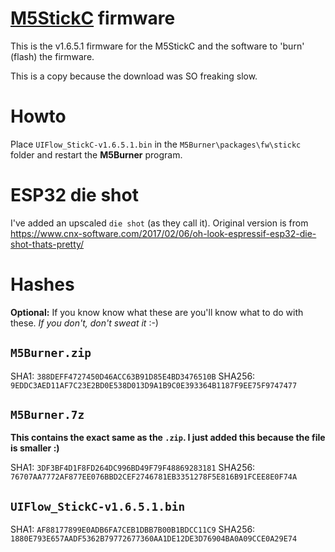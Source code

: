 # [M5StickC](https://m5stack.com/products/stick-c) firmware

This is the v1.6.5.1 firmware for the M5StickC and the software to 'burn' (flash) the firmware.

This is a copy because the download was SO freaking slow.

# Howto

Place `UIFlow_StickC-v1.6.5.1.bin` in the `M5Burner\packages\fw\stickc` folder and restart the **M5Burner** program.

# ESP32 die shot

I've added an upscaled `die shot` (as they call it). Original version is from https://www.cnx-software.com/2017/02/06/oh-look-espressif-esp32-die-shot-thats-pretty/

# Hashes

**Optional:** If you know know what these are you'll know what to do with these. _If you don't, don't sweat it_ :-)

## `M5Burner.zip`

SHA1: `388DEFF4727450D46ACC63B91D85E4BD3476510B` SHA256: `9EDDC3AED11AF7C23E2BD0E538D013D9A1B9C0E393364B1187F9EE75F9747477`

## `M5Burner.7z`

**This contains the exact same as the `.zip`. I just added this because the file is smaller :)**

SHA1: `3DF3BF4D1F8FD264DC996BD49F79F48869283181` SHA256: `76707AA7772AF877EE076BBD2CEF2746781EB3351278F5E816B91FCEE8E0F74A`

## `UIFlow_StickC-v1.6.5.1.bin`

SHA1: `AF88177899E0ADB6FA7CEB1DBB7B00B1BDCC11C9` SHA256: `1880E793E657AADF5362B79772677360AA1DE12DE3D76904BA0A09CCE0A29E74`
